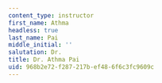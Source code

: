 ```yaml
---
content_type: instructor
first_name: Athma
headless: true
last_name: Pai
middle_initial: ''
salutation: Dr.
title: Dr. Athma Pai
uid: 968b2e72-f287-217b-ef48-6f6c3fc9609c
---
```

